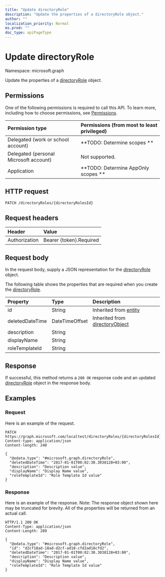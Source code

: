 ```yaml
---
title: "Update directoryRole"
description: "Update the properties of a directoryRole object."
author: ""
localization_priority: Normal
ms.prod: ""
doc_type: apiPageType
---
```


# Update directoryRole

Namespace: microsoft.graph

Update the properties of a [directoryRole](../resources/directoryrole.md) object.

## Permissions
One of the following permissions is required to call this API. To learn more, including how to choose permissions, see [Permissions](/concepts/permissions-reference.md).

|Permission type|Permissions (from most to least privileged)|
|:---|:---|
|Delegated (work or school account)|**TODO: Determine scopes **|
|Delegated (personal Microsoft account)|Not supported.|
|Application|**TODO: Determine AppOnly scopes **|

## HTTP request
<!-- {
  "blockType": "ignored"
}
-->
``` http
PATCH /directoryRoles/{directoryRolesId}
```

## Request headers
|Header|Value|
|:---|:---|
|Authorization|Bearer {token}.Required|

## Request body
In the request body, supply a JSON representation for the [directoryRole](../resources/directoryrole.md) object.

The following table shows the properties that are required when you create the [directoryRole](../resources/directoryrole.md).

|Property|Type|Description|
|:---|:---|:---|
|id|String| Inherited from [entity](../resources/entity.md)|
|deletedDateTime|DateTimeOffset| Inherited from [directoryObject](../resources/directoryobject.md)|
|description|String||
|displayName|String||
|roleTemplateId|String||



## Response
If successful, this method returns a `200 OK` response code and an updated [directoryRole](../resources/directoryrole.md) object in the response body.

## Examples

### Request
Here is an example of the request.
<!-- {
  "blockType": "request",
  "name": "update_directoryrole"
}
-->
``` http
PATCH https://graph.microsoft.com/localtest/directoryRoles/{directoryRolesId}
Content-type: application/json
Content-length: 240

{
  "@odata.type": "#microsoft.graph.directoryRole",
  "deletedDateTime": "2017-01-01T00:02:30.3038128+03:00",
  "description": "Description value",
  "displayName": "Display Name value",
  "roleTemplateId": "Role Template Id value"
}
```

### Response
Here is an example of the response. Note: The response object shown here may be truncated for brevity. All of the properties will be returned from an actual call.
<!-- {
  "blockType": "response",
  "truncated": true
}
-->
``` http
HTTP/1.1 200 OK
Content-Type: application/json
Content-Length: 289

{
  "@odata.type": "#microsoft.graph.directoryRole",
  "id": "d2cf18ad-18ad-d2cf-ad18-cfd2ad18cfd2",
  "deletedDateTime": "2017-01-01T00:02:30.3038128+03:00",
  "description": "Description value",
  "displayName": "Display Name value",
  "roleTemplateId": "Role Template Id value"
}
```

